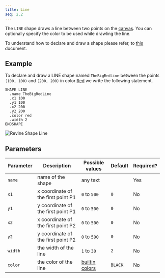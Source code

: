 ```yaml
---
title: Line
seq: 2.2
---
```


The `LINE` shape draws a line between two points on the [canvas](/docs/canvas). You can optionally specify the color to be used while drawling the line.

To understand how to declare and draw a shape please refer, to [this](/docs/shapes) document.

## Example

To declare and draw a LINE shape named `TheBigRedLine` between the points `(100, 100)` and `(200, 200)` in color [Red](/docs/colors) we write the following statement.

```
SHAPE LINE
  .name TheBigRedLine
  .x1 100
  .y1 100
  .x2 200
  .y2 200
  .color red
  .width 2
ENDSHAPE
```

![Revine Shape Line](https://user-images.githubusercontent.com/4745789/137705081-94474c75-5474-41ea-b61c-1a81b68f9e98.gif)

## Parameters

| Parameter | Description | Possible values | Default | Required? |
|------------|------------|-----------------|-----------|---------|
| `name`  |  name of the shape | any text |  |  Yes  |
| `x1`  |  x coordinate of the first point P1 | `0` to `500` | `0` |  No  |
| `y1`  |  y coordinate of the first point P1 | `0` to `500` | `0` |  No  |
| `x2`  |  x coordinate of the first point P2 | `0` to `500` | `0` |  No  |
| `y2`  |  y coordinate of the first point P2 | `0` to `500` | `0` |  No  |
| `width`  |  the width of the line | `1` to `30` | `2`  |  No  |
| `color`  |  the color of the line | [builtin colors](/docs/colors) | `BLACK`  |  No  |
